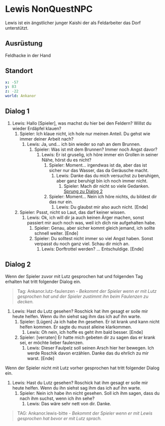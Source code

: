 # Lewis NonQuestNPC <!-- omit in toc -->

Lewis ist ein ängstlicher junger Kaishi der als Feldarbeiter das Dorf unterstützt.

## Ausrüstung

Feldhacke in der Hand

## Standort

```yml
x: -57
y: 83
z: -22
world: Ankanor
```

## Dialog 1

1. Lewis: Hallo [Spieler], was machst du hier bei den Feldern? Willst du wieder Erdäpfel klauen?
    1. Spieler: Ich klaue nicht, ich hole nur meinen Anteil. Du gehst wie immer deiner Arbeit nach? 
        1. Lewis: Ja, und... ich bin wieder so nah an dem Brunnen.
            1. Spieler: Was ist mit dem Brunnen? Immer noch Angst davor?
                1. Lewis: Er ist gruselig, ich höre immer ein Grollen in seiner Nähe, hörst du es nicht?
                    1. Spieler: Moment... irgendwas ist da, aber das ist sicher nur das Wasser, das da Geräusche macht.
                        1. Lewis: Danke das du mich versuchst zu beruhigen, aber ganz beruhigt bin ich noch immer nicht. 
                            1. Spieler: Mach dir nicht so viele Gedanken. [Sprung zu Dialog 2](#dialog-2)
                    2. Spieler: Moment... Nein ich höre nichts, du bildest dir das nur ein.
                        1. Lewis: Du glaubst mir also auch nicht. [Ende]
    2. Spieler: Pssst, nicht so Laut, das darf keiner wissen.
        1. Lewis: Ok, ich will dir ja auch keinen Ärger machen, sonst passiert mir auch noch was, weil ich dich nie aufgehalten habe.
            1. Spieler: Genau, aber sicher kommt gleich jemand, ich sollte schnell weiter. [Ende]
            2. Spieler: Du solltest nicht immer so viel Angst haben. Sonst verpasst du noch ganz viel. Schau dir mich an.
                1. Lewis: Dorftrottel werden? ... Entschuldige. [Ende]


## Dialog 2

Wenn der Spieler zuvor mit Lutz gesprochen hat und folgenden Tag erhalten hat tritt folgender Dialog ein.
> Tag: Ankanor.lutz-faulenzen - *Bekommt der Spieler wenn er mit Lutz gesprochen hat und der Spieler zustimmt ihn beim Faulenzen zu decken.*

1. Lewis: Hast du Lutz gesehen? Roschick hat ihm gesagt er solle mir heute helfen. Wenn du ihn siehst sag ihm das ich auf ihn warte.
    1. Spieler: [Lügen] Ja ich habe ihn gesehen. Er ist krank und kann nicht helfen kommen. Er sagte du musst alleine klarkommen. 
        1. Lewis: Oh nein, ich hoffe es geht ihm bald besser. [Ende]
    2. Spieler: [verraten] Er hatte mich gebeten dir zu sagen das er krank sei, er möchte lieber faulenzen.
        1. Lewis: Dieser Faulpelz soll seinen Arsch hier her bewegen. Ich werde Roschik davon erzählen. Danke das du ehrlich zu mir warst. [Ende]

Wenn der Spieler nicht mit Lutz vorher gesprochen hat tritt folgender Dialog ein.

1. Lewis: Hast du Lutz gesehen? Roschick hat ihm gesagt er solle mir heute helfen. Wenn du ihn siehst sag ihm das ich auf ihn warte.
    1. Spieler: Nein ich habe ihn nicht gesehen. Soll ich ihm sagen, dass du nach ihm suchst, wenn ich ihn sehe?
        1. Lewis: Das wäre sehr nett von dir. Danke.

> TAG: Ankanor.lewis-bitte - *Bekommt der Spieler wenn er mit Lewis gesprochen hat bevor er mit Lutz sprach.*
